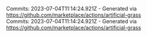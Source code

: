 Commits: 2023-07-04T11:14:24.921Z - Generated via https://github.com/marketplace/actions/artificial-grass
<br>
Commits: 2023-07-04T11:14:24.921Z - Generated via https://github.com/marketplace/actions/artificial-grass
<br>
